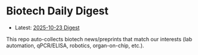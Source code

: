 # Biotech Daily Digest

- Latest: [2025-10-23 Digest](digest/2025-10-23.md)

This repo auto-collects biotech news/preprints that match our interests (lab automation, qPCR/ELISA, robotics, organ-on-chip, etc.).
